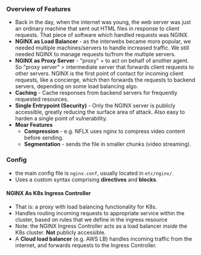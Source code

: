 ### Overview of Features
* Back in the day, when the internet was young, the web server was just an ordinary machine that sent out HTML files in response to client requests. That piece of software which handled requests was NGINX. 
* **NGINX as Load Balancer** - as the interwebs became more popular, we needed multiple machines/servers to handle increased traffic. We still needed NGINX to manage requests to/from the multiple servers. 
* **NGINX as Proxy Server** - "proxy" = to act on behalf of another agent. So "proxy server" = intermediate server that forwards client requests to other servers. NGINX is the first point of contact for incoming client requests, like a concierge, which then forwards the requests to backend servers, depending on some load balancing algo. 
* **Caching** - Cache responses from backend servers for frequently requested resources. 
* **Single Entrypoint (Security)** - Only the NGINX server is publicly accessible, greatly reducing the surface area of attack. Also easy to harden a single point of vulnerability. 
* **Moar Features**
	* **Compression** - e.g. NFLX uses nginx to compress video content before sending. 
	* **Segmentation** - sends the file in smaller chunks (video streaming). 
### Config
* the main config file is `nginx.conf`, usually located in `etc/nginx/`. 
* Uses a custom syntax comprising **directives** and **blocks**.
#### NGINX As K8s Ingress Controller
* That is: a proxy with load balancing functionality for K8s. 
* Handles routing incoming requests to appropriate service within the cluster, based on rules that we define in the ingress resource
* Note: the NGINX Ingress Controller acts as a load balancer *inside* the K8s cluster. **Not** publicly accessible. 
* A **Cloud load balancer** (e.g. AWS LB) handles incoming traffic from the internet, and forwards requests to the Ingress Controller. 